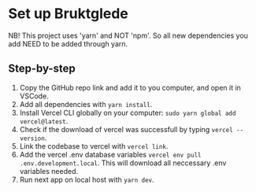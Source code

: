 # Set up Bruktglede

NB! This project uses 'yarn' and NOT 'npm'. So all new dependencies you add NEED to be added through yarn.

## Step-by-step

1. Copy the GitHub repo link and add it to you computer, and open it in VSCode.
2. Add all dependencies with `yarn install`.
3. Install Vercel CLI globally on your computer: `sudo yarn global add vercel@latest`.
4. Check if the download of vercel was successfull by typing `vercel --version`.
5. Link the codebase to vercel with `vercel link`.
6. Add the vercel .env database variables `vercel env pull .env.development.local`. This will download all neccessary .env variables needed.
7. Run next app on local host with `yarn dev`.

